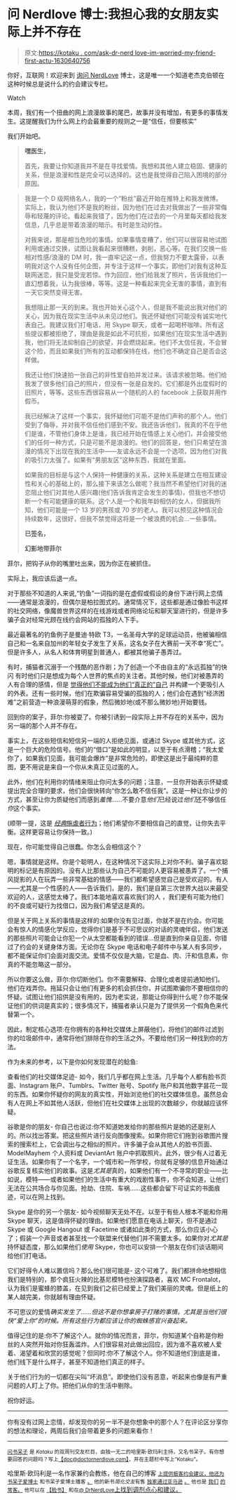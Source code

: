 # 问 Nerdlove 博士:我担心我的女朋友实际上并不存在

> 原文:[https://kotaku . com/ask-dr-nerd love-im-worried-my-friend-first-actu-1630640756](https://kotaku.com/ask-dr-nerdlove-im-worried-my-girlfriend-doesnt-actu-1630640756)

你好，互联网！欢迎来到 [询问 NerdLove](http://kotaku.com/askdrnerdlove) 博士，这是唯一一个知道老杰克伯顿在这种时候总是说什么的约会建议专栏。

Watch

本周，我们有一个扭曲的网上浪漫故事的尾巴，故事并没有增加，有更多的事情发生。这提醒我们为什么网上约会最重要的规则之一是“信任，但要核实”

我们开始吧。

> **嘿医生，**
> 
> 首先，我要让你知道我并不是在寻找爱情。我想和其他人建立稳固、健康的关系，但是浪漫和性是完全可以选择的。这也是我觉得自己陷入困境的部分原因。

> 我是一个 D 级网络名人，我的一个“粉丝”最近开始在推特上和我发微博。实际上，我认为他们不是我的粉丝，因为他们在过去对我做出了一些非常侮辱和轻蔑的评论。看起来我错了，因为他们在过去的一个月里每天都给我发信息，几乎总是带着浪漫的暗示。有时是生动的性。
> 
> 对我来说，那是相当危险的事情。如果事情变糟了，他们可以很容易地试图利用或通过交换，试图让我看起来很糟糕，剥削，恶心等。在我们交换一些相对性感/浪漫的 DM 时，我一直牢记这一点，但我努力不要太露骨，以表明我对这个人没有任何企图，并专注于这样一个事实，即他们对我有这种互联网迷恋，我只是受宠若惊。作为回应，他们给我发了照片，告诉我他们一直幻想着我，认为我很棒，等等。这是一种看起来完全无害的事情，直到有一天它突然变得无害。
> 
> 我想阻止那一天的到来。我也开始关心这个人，但是我不能说出我对他们的关心，因为我在现实生活中从未见过他们。我还怀疑他们可能没有诚实地代表自己。我建议我们打电话，用 Skype 聊天，或者一起喝杯咖啡。所有这些提议都被拒绝了，理由是我是如此不可抗拒，如果他们在现实生活中遇到我，他们将无法抑制自己的欲望，并会燃烧起来。他们不太信任我，不会冒这个险，而且如果我们所有的互动都保持在线，他们也不确定自己是否会这样做。
> 
> 我还让他们快速拍一张自己的非性爱自拍并发过来。该请求被忽略。他们给我发了很多他们自己的照片，但没有一张是自发的。它们都是外出度假时的旧照片，等等。这些东西很容易从一个随机的人的 facebook 上获取并用作假币。
> 
> 我已经解决了这样一个事实，我怀疑他们可能不是他们声称的那个人。他们受到了侮辱，并对我不信任他们感到不安。我还告诉他们，我真的不在乎他们是谁，不管他们身体上是谁，我已经开始在情感上关心他们，并会接受他们的任何一种方式，只是可能不是浪漫的。他们的回答是，他们只希望在浪漫的情况下出现在我的生活中——友谊永远不会是一个选项，因为他们对我的吸引力太强了。如果有“男朋友区”这种东西，我就在里面。
> 
> 如果我的目标是与这个人保持一种健康的关系，这种关系是建立在相互建设性和关心的基础上的，那么接下来该怎么做呢？我当然不希望他们对我的迷恋阻止他们对其他人感兴趣(他们告诉我肯定会发生的事情)，但我也不想切断一个有可能健康的联系。这个人是一个和我年龄相仿的女人，但据我所知，他们可能是一个 13 岁的男孩或 70 岁的老人。我可以预见这种情况会持续数年，这很好，但我不禁觉得这将是一个被浪费的机会...一些事情。
> 
> **已签名，**
> 
> **幻影地带菲尔**

菲尔，把钩子从你的嘴里吐出来，因为你正在被抓住。

实际上，我应该后退一点。

对于那些不知道的人来说,“钓鱼”一词指的是在虚假或假设的身份下进行网上恋情——通常是浪漫的，但偶尔是柏拉图式的。通常情况下，这些都是通过像脸书这样的社交网络，像魔兽世界这样的在线游戏或者网络论坛和聊天室进行的，但是许多骗子会对经常光顾在线约会网站的孤独的人下手。

最近最著名的钓鱼例子是曼迪·特欧 T3，一名圣母大学的足球运动员，他被骗相信自己和一名来自加州的年轻女子发生了关系，这名女子在大赛前一天不幸“死亡”。但是许多人，从名人和体育明星到普通人，都被其他骗子愚弄过。

有时，捕猫者沉溺于一个残酷的恶作剧；为了创造一个不由自主的“永远孤独”的快闪 有时他们只是想成为每个人世界的焦点的关注者。其他时候，他们对被愚弄的人有合理的感情，但是 [觉得他们不能成为他们“真正的”自己](http://www.doctornerdlove.com/2013/01/just-be-yourself/) 并构建一个更吸引人的外表。还有一些时候，他们在欺骗容易受骗的孤独的人；他们会在遇到“经济困难”之前营造一种浪漫萌芽的假象，然后微妙地(或不那么微妙地)开始要钱。

回到你的案子，菲尔:你被耍了。你被引诱到一段实际上并不存在的关系中，因为另一端的那个人并不存在。

事实上，在这些短信和短信另一端的人拒绝见面，或通过 Skype 或其他方式，这是一个巨大的危险信号。他们的“借口”是如此的明显，以至于有点滑稽；“我太爱你了，如果我们见面，我可能会爆炸”是非常危险的，即使这是出于最纯粹的意图，更不用说是来自一个你从未真正见过面的人。

此外，他们在利用你的情绪来阻止你问太多的问题；注意，一旦你开始表示怀疑或提出完全合理的要求，他们会很快转向“你怎么敢不信任我”。这是一种让你让步的方式，甚至让你为质疑他们而感到*羞愧*……不要介意*他们*已经说过*他们*还不够信任*你*这个事实。

(顺带一提，这是 [*经典*施虐者行为](http://www.doctornerdlove.com/2012/10/relationship-toxic/all/1/)；他们希望你不要相信自己的直觉，让你失去平衡。这样更容易让你保持一致。)

现在，你可能觉得自己很蠢。你怎么会相信这个？

嗯，事情就是这样。你是个聪明人，在这种情况下这实际上对你不利。骗子喜欢聪明的标记是有原因的。没有人比那些认为自己不可能的人更容易被愚弄了。一个捕风捉影的人在玩弄一些非常基础的情感——我们都希望感觉自己是受欢迎的。有人——尤其是一个性感的人——告诉我们，是的，我们是自第三次世界大战以来最受欢迎的人，这感觉太棒了。我们本能地喜欢喜欢我们的人 ，我们更有可能为他们的不良或可疑行为找借口，因为我们希望这是真的。

但是关于网上关系的事情是这样的:如果你没有见过面，你就不是在约会。你可能会有惊人的情感化学反应，觉得你们是基于不可思议的对话的灵魂伴侣，他们发送的那些照片可能会让你犯一个从太空都能看到的错误…但是直到你亲自见面，你错过了约会的关键身体方面。无论你在 Skype 电话和电子邮件中与某人有多同步，都不能保证你们会面对面交流。爱情不仅仅是大脑，它是血、肉、汗和信息素，你真的不能忽略这一部分。

所以你要这么做，菲尔:你切断他们。你不需要解释、合理化或者提前通知他们。他们在戏弄你。拖延只会让他们有更多的机会抓住你，并试图欺骗你不要相信你的怀疑。试图让他们招供是没有用的，因为老实说，那能让你得到什么呢？你不能保证他们的供词是真实的；很多情况下，捕猫者承认只是为了提供另一个假角色来代替第一个。

因此，制定核心选项:在你拥有的各种社交媒体上屏蔽他们，将他们的邮件过滤到你的垃圾邮件中，通常将他们排除在你的生活之外。不要给他们另一种找到你的方法。

作为未来的参考，以下是你如何发现潜在的鲶鱼:

查看他们的社交媒体足迹- 如今，我们几乎都在网上生活。几乎每个人都有脸书页面、Instagram 账户、Tumblrs、Twitter 账号、Spotify 账户和其他数字昙花一现的东西。如果你怀疑你的网友的真实性，开始浏览他们的社交媒体信息。虽然总会有人在网上不如其他人活跃，但他们在社交媒体上出现的次数越少，你就越应该怀疑。

谷歌是你的朋友- 你自己也说过:你不知道她发给你的那些照片是她的还是别人的。所以找出答案。把这些照片进行反向图像搜索。如果你把它们拖到谷歌图片搜索的搜索栏上，它会调出与之相似的照片。许多骗子会从其他人的脸书页面、ModelMayhem 个人资料或 DeviantArt 账户中抓取照片。此外，很少有人过着无证生活。如果你有了一个名字，一个城市和一所学校，你就有足够的信息开始通过谷歌反复核实他们的故事。这是*尤其是*真的，如果他们有一个不寻常的职业——比如说，模特——或者如果他们的生活中有重大的戏剧性事件，你不会知道，让他们无法在公共场合与你见面。抢劫、住院、车祸……这些都会留下可证实的书面痕迹，可以在网上找到。

Skype 是你的另一个朋友- 如今视频聊天无处不在。以至于有些人根本不能和你用 Skype 聊天，这是值得怀疑的理由。如果他们愿意在电话上聊天，但不是通过 Skype 或 Google Hangout 或 Facetime 或诸如此类的方式，那么你应该小心了；假装一个声音或者甚至找一个联盟来代替他们并不需要太多。如果你对*尤其是*持怀疑态度，那么如果他们*使用* Skype，你也可以安排一个朋友在你们谈话期间给他们打电话。

它们好得令人难以置信吗？那么他们很可能是- 这个可难了。我们都拼命地想相信我们是特别的，那个疯狂火辣的比基尼模特也扮演探路者，喜欢 MC Frontalot，认为我们是蜜蜂的膝盖，在见到我们之前已经爱上了我们美丽的灵魂。但是纸上的某人越完美，你就越有理由怀疑。

不可思议的爱情*确实发生了……但这不是你想拿房子打赌的事情。*尤其是*当他们很快“爱上你”的时候。所有这些行为都应该让你的蜘蛛感官兴奋起来。*

值得记住的是:你不了解这个人。就你的情况而言，菲尔，你知道某个自称是你粉丝的人突然开始对你狂轰滥炸。人们很容易对此做出回应，因为谁不喜欢被人爱着、渴望着和欣赏的感觉呢？但同时:你不了解这个人。你不知道他们到底是谁，他们线下是什么样子，甚至不知道他们真正的样子。

关于他们行为的一切都在尖叫“坏消息”。即使他们没有恶意，听起来也像是有严重问题的人盯上了你。把他们从你的生活中剔除。

祝你好运。

* * *

你有没有过网上恋情，却发现你的另一半不是你想象中的那个人？在评论区分享你的想法和理论，两周后我们会带着更多的问题来看你！

* * *

[<small>问书呆子</small>](http://kotaku.com/askdrnerdlove) <small>是 *Kotaku* 的双周刊交友栏目，由独一无二的哈里斯·欧玛利主持，又名书呆子。有你想要回答的问题吗？写上</small>[<small>【doc@doctornerdlove.com】</small>](mailto:doc@doctornerdlove.com)<small>，并在主题栏中写上“Kotaku”。</small>

哈里斯·欧玛利是一名作家兼约会教练，他在自己的博客 [<small>上提供极客约会建议，他还为书呆子爱博士</small>](http://www.doctornerdlove.com/) <small>和书呆子爱博士播客</small> [<small>。</small>](https://kotaku.com/ask-dr-nerdlove-should-i-pretend-to-be-dumb-in-order-1625185712) <small>他的新书*简化交友*有售</small> [<small>独家通过亚马逊</small>](http://bit.ly/simplifieddating) [<small>。</small>](http://kotaku.com/ask-dr-nerdlove-how-do-i-become-boyfriend-material-1553033898) <small>他也是</small> [<small>我们</small>](http://oneofus.net/) [<small>的常客。</small>](http://kotaku.com/ask-dr-nerdlove-i-cant-get-over-an-affair-with-my-mar-1573528327) <small>他可以在</small> [<small>【脸书】</small>](http://facebook.com/DrNerdLove) <small>和在</small>[<small>@ DrNerdLove</small>](http://twitter.com/DrNerdLove)[上找到调剂点心和建议。](http://kotaku.com/ask-dr-nerdlove-do-women-have-it-easier-in-dating-1596566465)